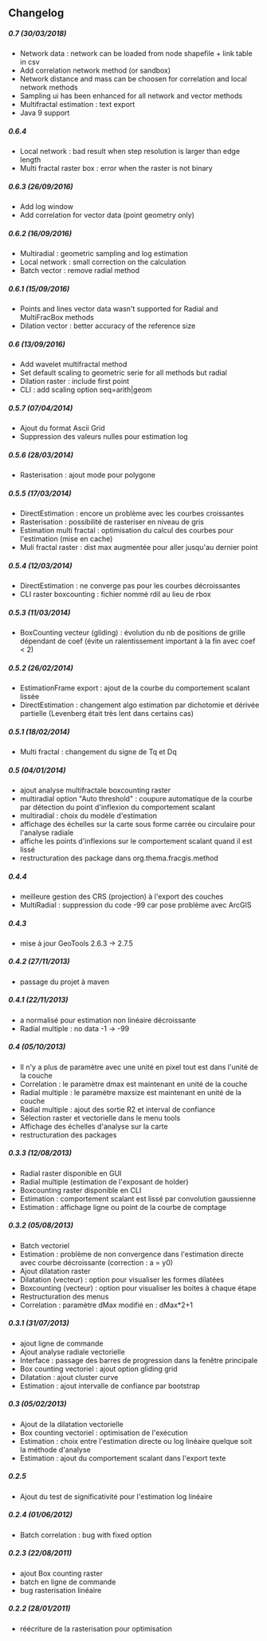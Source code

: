 ## Changelog

##### 0.7 (30/03/2018)
- Network data : network can be loaded from node shapefile + link table in csv
- Add correlation network method (or sandbox)
- Network distance and mass can be choosen for correlation and local network methods
- Sampling ui has been enhanced for all network and vector methods
- Multifractal estimation : text export
- Java 9 support

##### 0.6.4 
- Local network : bad result when step resolution is larger than edge length
- Multi fractal raster box : error when the raster is not binary

##### 0.6.3 (26/09/2016)
- Add log window
- Add correlation for vector data (point geometry only)

##### 0.6.2 (16/09/2016)
- Multiradial : geometric sampling and log estimation
- Local network : small correction on the calculation
- Batch vector : remove radial method

##### 0.6.1 (15/09/2016)
- Points and lines vector data wasn't supported for Radial and MultiFracBox methods
- Dilation vector : better accuracy of the reference size

##### 0.6 (13/09/2016)
- Add wavelet multifractal method
- Set default scaling to geometric serie for all methods but radial
- Dilation raster : include first point
- CLI : add scaling option seq=arith|geom

##### 0.5.7 (07/04/2014)
- Ajout du format Ascii Grid
- Suppression des valeurs nulles pour estimation log

##### 0.5.6 (28/03/2014)
- Rasterisation : ajout mode pour polygone

##### 0.5.5 (17/03/2014)
- DirectEstimation : encore un problème avec les courbes croissantes
- Rasterisation : possibilité de rasteriser en niveau de gris
- Estimation multi fractal : optimisation du calcul des courbes pour l'estimation (mise en cache)
- Muli fractal raster : dist max augmentée pour aller jusqu'au dernier point 

##### 0.5.4 (12/03/2014)
- DirectEstimation : ne converge pas pour les courbes décroissantes
- CLI raster boxcounting : fichier nommé rdil au lieu de rbox

##### 0.5.3 (11/03/2014)
- BoxCounting vecteur (gliding) : évolution du nb de positions de grille dépendant de coef (évite un ralentissement important à la fin avec coef < 2)

##### 0.5.2 (26/02/2014)
- EstimationFrame export : ajout de la courbe du comportement scalant lissée
- DirectEstimation : changement algo estimation par dichotomie et dérivée partielle (Levenberg était très lent dans certains cas)

##### 0.5.1 (18/02/2014)
- Multi fractal : changement du signe de Tq et Dq

##### 0.5 (04/01/2014)
- ajout analyse multifractale boxcounting raster
- multiradial option "Auto threshold" : coupure automatique de la courbe par détection du point d'inflexion du comportement scalant
- multiradial : choix du modèle d'estimation
- affichage des échelles sur la carte sous forme carrée ou circulaire pour l'analyse radiale
- affiche les points d'inflexions sur le comportement scalant quand il est lissé
- restructuration des package dans org.thema.fracgis.method

##### 0.4.4
- meilleure gestion des CRS (projection) à l'export des couches
- MultiRadial : suppression du code -99 car pose problème avec ArcGIS

##### 0.4.3
- mise à jour GeoTools 2.6.3 -> 2.7.5

##### 0.4.2 (27/11/2013)
- passage du projet à maven

##### 0.4.1 (22/11/2013)
- a normalisé pour estimation non linéaire décroissante
- Radial multiple : no data -1 -> -99

##### 0.4 (05/10/2013)
- Il n'y a plus de paramètre avec une unité en pixel tout est dans l'unité de la couche
- Correlation : le paramètre dmax est maintenant en unité de la couche
- Radial multiple : le paramètre maxsize est maintenant en unité de la couche
- Radial multiple : ajout des sortie R2 et interval de confiance
- Sélection raster et vectorielle dans le menu tools
- Affichage des échelles d'analyse sur la carte
- restructuration des packages

##### 0.3.3 (12/08/2013)
- Radial raster disponible en GUI
- Radial multiple (estimation de l'exposant de holder)
- Boxcounting raster disponible en CLI
- Estimation : comportement scalant est lissé par convolution gaussienne
- Estimation : affichage ligne ou point de la courbe de comptage

##### 0.3.2 (05/08/2013)
- Batch vectoriel
- Estimation : problème de non convergence dans l'estimation directe avec courbe décroissante (correction : a = y0)
- Ajout dilatation raster
- Dilatation (vecteur) : option pour visualiser les formes dilatées
- Boxcounting (vecteur) : option pour visualiser les boites à chaque étape
- Restructuration des menus
- Correlation : paramètre dMax modifié en : dMax*2+1

##### 0.3.1 (31/07/2013)
- ajout ligne de commande
- Ajout analyse radiale vectorielle
- Interface : passage des barres de progression dans la fenêtre principale
- Box counting vectoriel : ajout option gliding grid
- Dilatation : ajout cluster curve
- Estimation : ajout intervalle de confiance par bootstrap

##### 0.3 (05/02/2013)
- Ajout de la dilatation vectorielle
- Box counting vectoriel : optimisation de l'exécution
- Estimation : choix entre l'estimation directe ou log linéaire quelque soit la méthode d'analyse
- Estimation : ajout du comportement scalant dans l'export texte

##### 0.2.5
- Ajout du test de significativité pour l'estimation log linéaire

##### 0.2.4 (01/06/2012)
- Batch correlation : bug with fixed option

##### 0.2.3 (22/08/2011)
- ajout Box counting raster
- batch en ligne de commande
- bug rasterisation linéaire

##### 0.2.2 (28/01/2011)
- réécriture de la rasterisation pour optimisation
